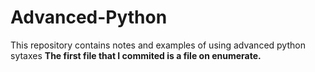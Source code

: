 # Advanced-Python
This repository contains notes and examples of using advanced python sytaxes
<b> The first file that I commited is a file on enumerate. </b>
